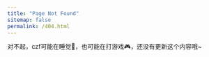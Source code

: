 ```yaml
---
title: "Page Not Found"
sitemap: false
permalink: /404.html
---
```


对不起，czf可能在睡觉🛌，也可能在打游戏🎮，还没有更新这个内容哦~
